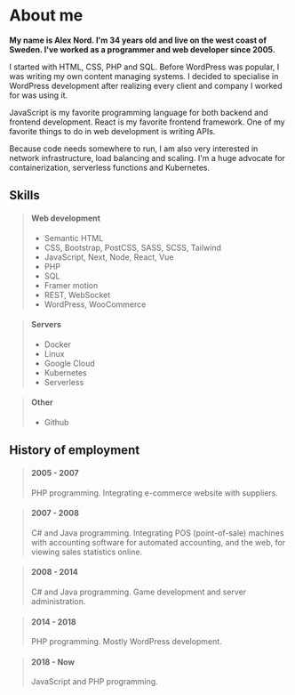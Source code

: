 # About me

**My name is Alex Nord. I'm 34 years old and live on the west coast of Sweden. I've worked as a programmer and web developer since 2005.**

I started with HTML, CSS, PHP and SQL. Before WordPress was popular, I was writing my own content managing systems. I decided to specialise in WordPress development after realizing every client and company I worked for was using it.

JavaScript is my favorite programming language for both backend and frontend development. React is my favorite frontend framework. One of my favorite things to do in web development is writing APIs.

Because code needs somewhere to run, I am also very interested in network infrastructure, load balancing and scaling. I'm a huge advocate for containerization, serverless functions and Kubernetes.

## Skills

> #### Web development
> * Semantic HTML
> * CSS, Bootstrap, PostCSS, SASS, SCSS, Tailwind
> * JavaScript, Next, Node, React, Vue
> * PHP
> * SQL
> * Framer motion
> * REST, WebSocket
> * WordPress, WooCommerce

> #### Servers
> * Docker
> * Linux
> * Google Cloud
> * Kubernetes
> * Serverless

> #### Other
> * Github

## History of employment

> #### 2005 - 2007
> PHP programming. Integrating e-commerce website with suppliers.

> #### 2007 - 2008
> C# and Java programming. Integrating POS (point-of-sale) machines with accounting software for automated accounting, and the web, for viewing sales statistics online.

> #### 2008 - 2014
> C# and Java programming. Game development and server administration.

> #### 2014 - 2018
> PHP programming. Mostly WordPress development.

> #### 2018 - Now
> JavaScript and PHP programming.
